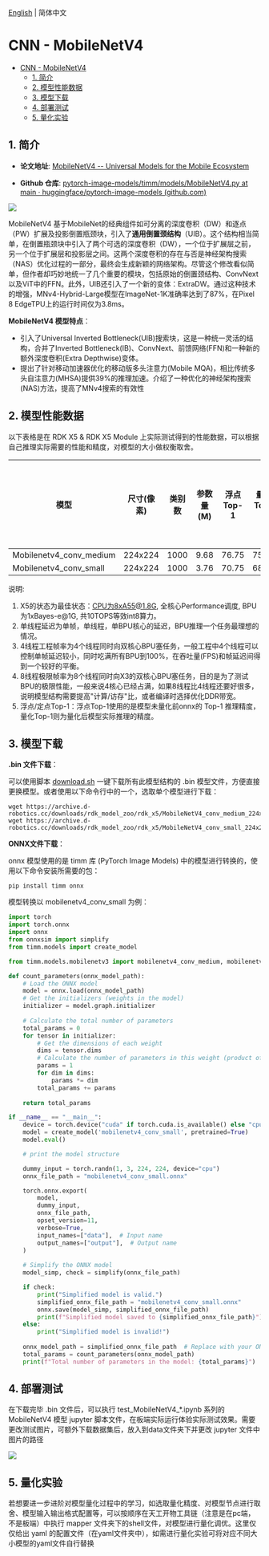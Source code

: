 [English](./README.md) | 简体中文

# CNN - MobileNetV4

- [CNN - MobileNetV4](#cnn---mobilenetv4)
  - [1. 简介](#1-简介)
  - [2. 模型性能数据](#2-模型性能数据)
  - [3. 模型下载](#3-模型下载)
  - [4. 部署测试](#4-部署测试)
  - [5. 量化实验](#5-量化实验)

## 1. 简介

- **论文地址**: [MobileNetV4 -- Universal Models for the Mobile Ecosystem](https://arxiv.org/abs/2404.10518)

- **Github 仓库**: [pytorch-image-models/timm/models/MobileNetV4.py at main · huggingface/pytorch-image-models (github.com)](https://github.com/huggingface/pytorch-image-models/blob/main/timm/models/MobileNetV4.py)

![](./data/MobileNetV4_architecture.png)

MobileNetV4 基于MobileNet的经典组件如可分离的深度卷积（DW）和逐点（PW）扩展及投影倒置瓶颈块，引入了**通用倒置颈结构**（UIB）。这个结构相当简单，在倒置瓶颈块中引入了两个可选的深度卷积（DW），一个位于扩展层之前，另一个位于扩展层和投影层之间。这两个深度卷积的存在与否是神经架构搜索（NAS）优化过程的一部分，最终会生成新颖的网络架构。尽管这个修改看似简单，但作者却巧妙地统一了几个重要的模块，包括原始的倒置颈结构、ConvNext以及ViT中的FFN。此外，UIB还引入了一个新的变体：ExtraDW。通过这种技术的增强，MNv4-Hybrid-Large模型在ImageNet-1K准确率达到了87%，在Pixel 8 EdgeTPU上的运行时间仅为3.8ms。

**MobileNetV4 模型特点**：

- 引入了Universal Inverted Bottleneck(UIB)搜索块，这是一种统一灵活的结构，合并了Inverted Bottleneck(IB)、ConvNext、前馈网络(FFN)和一种新的额外深度卷积(Extra Depthwise)变体。
- 提出了针对移动加速器优化的移动版多头注意力(Mobile MQA)，相比传统多头自注意力(MHSA)提供39%的推理加速。介绍了一种优化的神经架构搜索(NAS)方法，提高了MNv4搜索的有效性


## 2. 模型性能数据

以下表格是在 RDK X5 & RDK X5 Module 上实际测试得到的性能数据，可以根据自己推理实际需要的性能和精度，对模型的大小做权衡取舍。


| 模型           | 尺寸(像素)  | 类别数  | 参数量(M) | 浮点Top-1  | 量化Top-1  | 延迟/吞吐量(单线程) | 延迟/吞吐量(多线程) | 帧率      |
| ------------ | ------- | ---- | ------ | ----- | ----- | ----------- | ----------- | ------- |
| Mobilenetv4_conv_medium | 224x224 | 1000 | 9.68   | 76.75 | 75.14 | 2.42        | 6.91        | 572.36  |
| Mobilenetv4_conv_small  | 224x224 | 1000 | 3.76   | 70.75 | 68.75 | 1.18        | 2.74        | 1436.22 |


说明: 
1. X5的状态为最佳状态：CPU为8xA55@1.8G, 全核心Performance调度, BPU为1xBayes-e@1G, 共10TOPS等效int8算力。
2. 单线程延迟为单帧，单线程，单BPU核心的延迟，BPU推理一个任务最理想的情况。
3. 4线程工程帧率为4个线程同时向双核心BPU塞任务，一般工程中4个线程可以控制单帧延迟较小，同时吃满所有BPU到100%，在吞吐量(FPS)和帧延迟间得到一个较好的平衡。
4. 8线程极限帧率为8个线程同时向X3的双核心BPU塞任务，目的是为了测试BPU的极限性能，一般来说4核心已经占满，如果8线程比4线程还要好很多，说明模型结构需要提高"计算/访存"比，或者编译时选择优化DDR带宽。
5. 浮点/定点Top-1：浮点Top-1使用的是模型未量化前onnx的 Top-1 推理精度，量化Top-1则为量化后模型实际推理的精度。

## 3. 模型下载

**.bin 文件下载**：

可以使用脚本 [download.sh](./model/download.sh) 一键下载所有此模型结构的 .bin 模型文件，方便直接更换模型。或者使用以下命令行中的一个，选取单个模型进行下载：

```shell
wget https://archive.d-robotics.cc/downloads/rdk_model_zoo/rdk_x5/MobileNetV4_conv_medium_224x224_nv12.bin
wget https://archive.d-robotics.cc/downloads/rdk_model_zoo/rdk_x5/MobileNetV4_conv_small_224x224_nv12.bin
```

**ONNX文件下载**：

onnx 模型使用的是 timm 库 (PyTorch Image Models) 中的模型进行转换的，使用以下命令安装所需要的包：

```shell
pip install timm onnx
```

模型转换以 mobilenetv4_conv_small 为例：

```Python
import torch
import torch.onnx
import onnx
from onnxsim import simplify
from timm.models import create_model

from timm.models.mobilenetv3 import mobilenetv4_conv_medium, mobilenetv4_conv_small

def count_parameters(onnx_model_path):
    # Load the ONNX model
    model = onnx.load(onnx_model_path)
    # Get the initializers (weights in the model)
    initializer = model.graph.initializer
    
    # Calculate the total number of parameters
    total_params = 0
    for tensor in initializer:
        # Get the dimensions of each weight
        dims = tensor.dims
        # Calculate the number of parameters in this weight (product of all dimensions)
        params = 1
        for dim in dims:
            params *= dim
        total_params += params
    
    return total_params

if __name__ == "__main__":
    device = torch.device("cuda" if torch.cuda.is_available() else "cpu")
    model = create_model('mobilenetv4_conv_small', pretrained=True)
    model.eval()

    # print the model structure

    dummy_input = torch.randn(1, 3, 224, 224, device="cpu")
    onnx_file_path = "mobilenetv4_conv_small.onnx"

    torch.onnx.export(
        model,
        dummy_input,
        onnx_file_path,
        opset_version=11,
        verbose=True,
        input_names=["data"],  # Input name
        output_names=["output"],  # Output name
    )
    
    # Simplify the ONNX model
    model_simp, check = simplify(onnx_file_path)

    if check:
        print("Simplified model is valid.")
        simplified_onnx_file_path = "mobilenetv4_conv_small.onnx"
        onnx.save(model_simp, simplified_onnx_file_path)
        print(f"Simplified model saved to {simplified_onnx_file_path}")
    else:
        print("Simplified model is invalid!")
        
    onnx_model_path = simplified_onnx_file_path  # Replace with your ONNX model path
    total_params = count_parameters(onnx_model_path)
    print(f"Total number of parameters in the model: {total_params}")
```

## 4. 部署测试

在下载完毕 .bin 文件后，可以执行 test_MobileNetV4_*.ipynb 系列的 MobileNetV4 模型 jupyter 脚本文件，在板端实际运行体验实际测试效果。需要更改测试图片，可额外下载数据集后，放入到data文件夹下并更改 jupyter 文件中图片的路径

![](./data/inference.png)

## 5. 量化实验

若想要进一步进阶对模型量化过程中的学习，如选取量化精度、对模型节点进行取舍、模型输入输出格式配置等，可以按顺序在天工开物工具链（注意是在pc端，不是板端）中执行 mapper 文件夹下的shell文件，对模型进行量化调优。这里仅仅给出 yaml 的配置文件（在yaml文件夹中），如需进行量化实验可将对应不同大小模型的yaml文件自行替换
